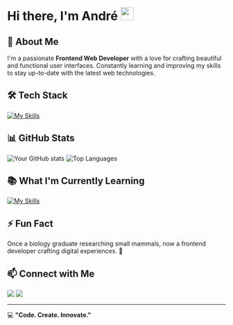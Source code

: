 # Hi there, I'm André <img src="https://media.giphy.com/media/hvRJCLFzcasrR4ia7z/giphy.gif" width="30px">

## 🚀 About Me
I'm a passionate **Frontend Web Developer** with a love for crafting beautiful and functional user interfaces. Constantly learning and improving my skills to stay up-to-date with the latest web technologies.

## 🛠 Tech Stack
 [![My Skills](https://skillicons.dev/icons?i=html,css,js,ts,react,vite,supabase,tailwind,sass,bootstrap,git,github,figma)](https://skillicons.dev)

## 📊 GitHub Stats
![Your GitHub stats](https://github-readme-stats.vercel.app/api?username=cadeteandre&show_icons=true&theme=radical)
![Top Languages](https://github-readme-stats.vercel.app/api/top-langs/?username=cadeteandre&layout=compact&theme=gruvbox)

## 📚 What I'm Currently Learning
 [![My Skills](https://skillicons.dev/icons?i=threejs,nextjs)](https://skillicons.dev)
## ⚡ Fun Fact
Once a biology graduate researching small mammals, now a frontend developer crafting digital experiences. 🚀

## 📫 Connect with Me
<div> <!-- social media icons -->
  <a href = "mailto:andrecadete70@gmail.com"><img src="https://img.shields.io/badge/Gmail-D14836?style=for-the-badge&logo=gmail&logoColor=white"></a>
  <a href="https://www.linkedin.com/in/andr%C3%A9-cad%C3%AAte-336660169/" target="_blank"><img src="https://img.shields.io/badge/-LinkedIn-%230077B5?style=for-the-badge&logo=linkedin&logoColor=white" target="_blank"></a> 
</div>

---
💻 **"Code. Create. Innovate."**



<!-- <div align="center">
  <a href="https://github.com/cadeteandre">
  <img height="180em" src="https://github-readme-stats.vercel.app/api?username=cadeteandre&show_icons=true&theme=midnight-purple&include_all_commits=true&count_private=true"/>
  <img height="180em" width="400em" alt="Langs"src="https://github-readme-stats.vercel.app/api/top-langs/?username=cadeteandre&layout=compact&langs_count=7&theme=midnight-purple"/>
</div> -->

<br>
